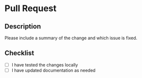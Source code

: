# Pull Request

## Description

Please include a summary of the change and which issue is fixed.

## Checklist

- [ ] I have tested the changes locally
- [ ] I have updated documentation as needed
